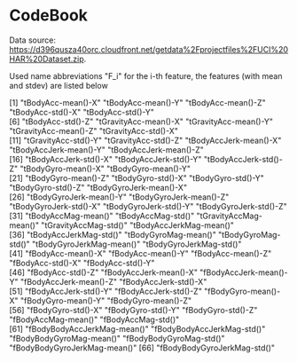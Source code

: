 CodeBook
=========

Data source: https://d396qusza40orc.cloudfront.net/getdata%2Fprojectfiles%2FUCI%20HAR%20Dataset.zip.

Used name abbreviations "F_i" for the i-th feature, the features (with mean and stdev) are listed below

 [1] "tBodyAcc-mean()-X"           "tBodyAcc-mean()-Y"           "tBodyAcc-mean()-Z"           "tBodyAcc-std()-X"            "tBodyAcc-std()-Y"           
 [6] "tBodyAcc-std()-Z"            "tGravityAcc-mean()-X"        "tGravityAcc-mean()-Y"        "tGravityAcc-mean()-Z"        "tGravityAcc-std()-X"        
[11] "tGravityAcc-std()-Y"         "tGravityAcc-std()-Z"         "tBodyAccJerk-mean()-X"       "tBodyAccJerk-mean()-Y"       "tBodyAccJerk-mean()-Z"      
[16] "tBodyAccJerk-std()-X"        "tBodyAccJerk-std()-Y"        "tBodyAccJerk-std()-Z"        "tBodyGyro-mean()-X"          "tBodyGyro-mean()-Y"         
[21] "tBodyGyro-mean()-Z"          "tBodyGyro-std()-X"           "tBodyGyro-std()-Y"           "tBodyGyro-std()-Z"           "tBodyGyroJerk-mean()-X"     
[26] "tBodyGyroJerk-mean()-Y"      "tBodyGyroJerk-mean()-Z"      "tBodyGyroJerk-std()-X"       "tBodyGyroJerk-std()-Y"       "tBodyGyroJerk-std()-Z"      
[31] "tBodyAccMag-mean()"          "tBodyAccMag-std()"           "tGravityAccMag-mean()"       "tGravityAccMag-std()"        "tBodyAccJerkMag-mean()"     
[36] "tBodyAccJerkMag-std()"       "tBodyGyroMag-mean()"         "tBodyGyroMag-std()"          "tBodyGyroJerkMag-mean()"     "tBodyGyroJerkMag-std()"     
[41] "fBodyAcc-mean()-X"           "fBodyAcc-mean()-Y"           "fBodyAcc-mean()-Z"           "fBodyAcc-std()-X"            "fBodyAcc-std()-Y"           
[46] "fBodyAcc-std()-Z"            "fBodyAccJerk-mean()-X"       "fBodyAccJerk-mean()-Y"       "fBodyAccJerk-mean()-Z"       "fBodyAccJerk-std()-X"       
[51] "fBodyAccJerk-std()-Y"        "fBodyAccJerk-std()-Z"        "fBodyGyro-mean()-X"          "fBodyGyro-mean()-Y"          "fBodyGyro-mean()-Z"         
[56] "fBodyGyro-std()-X"           "fBodyGyro-std()-Y"           "fBodyGyro-std()-Z"           "fBodyAccMag-mean()"          "fBodyAccMag-std()"          
[61] "fBodyBodyAccJerkMag-mean()"  "fBodyBodyAccJerkMag-std()"   "fBodyBodyGyroMag-mean()"     "fBodyBodyGyroMag-std()"      "fBodyBodyGyroJerkMag-mean()"
[66] "fBodyBodyGyroJerkMag-std()"